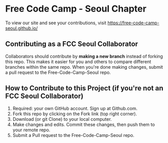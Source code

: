 # Free Code Camp - Seoul Chapter

To view our site and see your contributions, visit <https://free-code-camp-seoul.github.io/>

## Contributing as a FCC Seoul Collaborator

Collaborators should contribute by **making a new branch** instead of forking this repo. This makes it easier for you and others to compare different branches within the same repo. When you're done making changes, submit a pull request to the Free-Code-Camp-Seoul repo.

## How to Contribute to this Project (if you're not an FCC Seoul Collaborator)

1. Required: your own GitHub account. Sign up at Github.com.
2. Fork this repo by clicking on the Fork link (top right corner).
3. Download (or git Clone) to your local computer.
4. Make changes and edits. Commit these changes, then push them to your remote repo.
5. Submit a Pull request to the Free-Code-Camp-Seoul repo.
